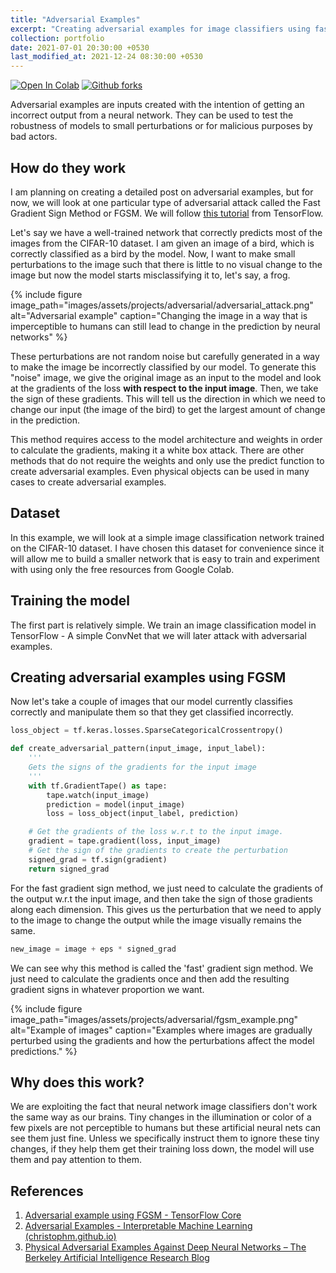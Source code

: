 ```yaml
---
title: "Adversarial Examples"
excerpt: "Creating adversarial examples for image classifiers using fast gradient sign method"
collection: portfolio
date: 2021-07-01 20:30:00 +0530
last_modified_at: 2021-12-24 08:30:00 +0530
---
```

[![Open In Colab][colab-badge]][colab-notebook] [![Github forks][gh-fork-shield]][github-repo]

Adversarial examples are inputs created with the intention of getting an incorrect output from a neural network.
They can be used to test the robustness of models to small perturbations or for malicious purposes by bad actors.

## How do they work

I am planning on creating a detailed post on adversarial examples, but for now, we will look at one particular type of
adversarial attack called the Fast Gradient Sign Method or FGSM. We will follow [this tutorial][1] from TensorFlow.

Let's say we have a well-trained network that correctly predicts most of the images from the CIFAR-10 dataset.
I am given an image of a bird, which is correctly classified as a bird by the model. Now, I want to make small perturbations
to the image such that there is little to no visual change to the image but now the model starts misclassifying it to, let's
say, a frog.

{% include figure 
image_path="images/assets/projects/adversarial/adversarial_attack.png"
alt="Adversarial example" 
caption="Changing the image in a way that is imperceptible to humans can still lead to change in the prediction by neural networks"
 %}

These perturbations are not random noise but carefully generated in a way to make the image be incorrectly classified by our
model. To generate this "noise" image, we give the original image as an input to the model and look at the gradients of the
loss **with respect to the input image**. Then, we take the sign of these gradients. This will tell us the direction in which
we need to change our input (the image of the bird) to get the largest amount of change in the prediction. 

This method requires access to the model architecture and weights in order to calculate the gradients, making it a white
box attack. There are other methods that do not require the weights and only use the predict function to create adversarial
examples. Even physical objects can be used in many cases to create adversarial examples.

## Dataset

In this example, we will look at a simple image classification network trained on the CIFAR-10 dataset. I have
chosen this dataset for convenience since it will allow me to build a smaller network that is easy to train and
experiment with using only the free resources from Google Colab.

## Training the model

The first part is relatively simple. We train an image classification model in TensorFlow - A simple ConvNet that we will
later attack with adversarial examples.

## Creating adversarial examples using FGSM

Now let's take a couple of images that our model currently classifies correctly and manipulate them so that they get 
classified incorrectly.

```python
loss_object = tf.keras.losses.SparseCategoricalCrossentropy()

def create_adversarial_pattern(input_image, input_label):
    '''
    Gets the signs of the gradients for the input image
    '''
    with tf.GradientTape() as tape:
        tape.watch(input_image)
        prediction = model(input_image)
        loss = loss_object(input_label, prediction)

    # Get the gradients of the loss w.r.t to the input image.
    gradient = tape.gradient(loss, input_image)
    # Get the sign of the gradients to create the perturbation
    signed_grad = tf.sign(gradient)
    return signed_grad
```
For the fast gradient sign method, we just need to calculate the gradients of the output w.r.t the input image, and then
take the sign of those gradients along each dimension. This gives us the perturbation that we need to apply to the image
to change the output while the image visually remains the same.

```python
new_image = image + eps * signed_grad
```
We can see why this method is called the 'fast' gradient sign method. We just need to calculate the gradients once and then
add the resulting gradient signs in whatever proportion we want.

{% include figure 
image_path="images/assets/projects/adversarial/fgsm_example.png"
alt="Example of images" 
caption="Examples where images are gradually perturbed using the gradients and how the perturbations affect the model predictions."
 %}

## Why does this work?

We are exploiting the fact that neural network image classifiers don't work the same way as our brains. Tiny changes in the
illumination or color of a few pixels are not perceptible to humans but these artificial neural nets can see them just fine.
Unless we specifically instruct them to ignore these tiny changes, if they help them get their training loss down, the model
will use them and pay attention to them.

## References

1. [Adversarial example using FGSM - TensorFlow Core][1]
2. [Adversarial Examples - Interpretable Machine Learning (christophm.github.io)][2]
3. [Physical Adversarial Examples Against Deep Neural Networks – The Berkeley Artificial Intelligence Research Blog][3]


<!-- Links -->
[colab-badge]: <https://colab.research.google.com/assets/colab-badge.svg>
[colab-notebook]: <https://colab.research.google.com/github/kartikc727/ml-projects/blob/master/adversarial-examples/Adversarial_examples.ipynb> "Colab notebook"
[gh-fork-shield]: <https://img.shields.io/github/forks/kartikc727/ml-projects.svg?style=social&label=Fork&maxAge=2592000>
[github-repo]: <https://github.com/kartikc727/ml-projects/tree/master/adversarial-examples> "Github repository"
[1]: <https://www.tensorflow.org/tutorials/generative/adversarial_fgsm> "Adversarial example using FGSM - TensorFlow Core"
[2]: <https://christophm.github.io/interpretable-ml-book/adversarial.html> "Adversarial Examples - Interpretable Machine Learning (christophm.github.io)"
[3]: <https://bair.berkeley.edu/blog/2017/12/30/yolo-attack/> "Physical Adversarial Examples Against Deep Neural Networks – The Berkeley Artificial Intelligence Research Blog"
